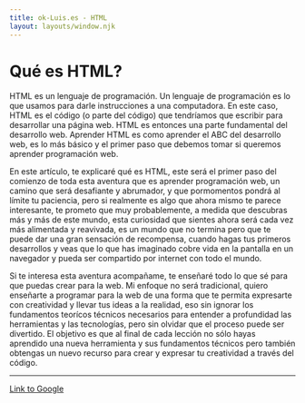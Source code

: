 ```yaml
---
title: ok-Luis.es - HTML
layout: layouts/window.njk
---
```


# Qué es HTML?

HTML es un lenguaje de programación. Un lenguaje de programación es lo que
usamos para darle instrucciones a una computadora. En este caso, HTML es el
código (o parte del código) que tendríamos que escribir para desarrollar una
página web. HTML es entonces una parte fundamental del desarrollo web. Aprender
HTML es como aprender el ABC del desarrollo web, es lo más básico y el primer
paso que debemos tomar si queremos aprender programación web.

En este artículo, te explicaré qué es HTML, este será el primer paso del
comienzo de toda esta aventura que es aprender programación web, un camino que
será desafiante y abrumador, y que pormomentos pondrá al límite tu paciencia,
pero si realmente es algo que ahora mismo te parece interesante, te prometo que
muy probablemente, a medida que descubras más y más de este mundo, esta
curiosidad que sientes ahora será cada vez más alimentada y reavivada, es un
mundo que no termina pero que te puede dar una gran sensación de recompensa,
cuando hagas tus primeros desarrollos y veas que lo que has imaginado cobre vida
en la pantalla en un navegador y pueda ser compartido por internet con todo el
mundo.

Si te interesa esta aventura acompañame, te enseñaré todo lo que sé para que
puedas crear para la web. Mi enfoque no será tradicional, quiero enseñarte a
programar para la web de una forma que te permita expresarte con creatividad y
llevar tus ideas a la realidad, eso sin ignorar los fundamentos teorícos
técnicos necesarios para entender a profundidad las herramientas y las
tecnologías, pero sin olvidar que el proceso puede ser divertido. El objetivo
es que al final de cada lección no sólo hayas aprendido una nueva herramienta
y sus fundamentos técnicos pero también obtengas un nuevo recurso para crear y
expresar tu creatividad a través del código.

---

[Link to Google](https://www.google.com)
